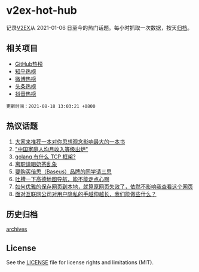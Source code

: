 # v2ex-hot-hub

 记录[V2EX](https://www.v2ex.com/)从 2021-01-06 日至今的热门话题。每小时抓取一次数据，按天[归档](archives)。
 
 ## 相关项目

- [GitHub热榜](https://github.com/snaildev/github-hot-hub)
- [知乎热榜](https://github.com/snaildev/zhihu-hot-hub)
- [微博热榜](https://github.com/snaildev/weibo-hot-hub)
- [头条热榜](https://github.com/snaildev/toutiao-hot-hub)
- [抖音热榜](https://github.com/snaildev/douyin-hot-hub)


 `更新时间：2021-08-18 13:03:21 +0800`

## 热议话题

1. [大家来推荐一本对你思想观念影响最大的一本书](https://www.v2ex.com/t/796289)
1. ["中国家庭人均月收入等级出炉"](https://www.v2ex.com/t/796337)
1. [golang 有什么 TCP 框架?](https://www.v2ex.com/t/796420)
1. [离职请喝奶茶乱象](https://www.v2ex.com/t/796321)
1. [要购买倍思（Baseus）品牌的同学请三思](https://www.v2ex.com/t/796338)
1. [吐槽一下高德地图导航，能不能走点心啊](https://www.v2ex.com/t/796476)
1. [如何优雅的保存网页到本地，就算原网页失效了，依然不影响我查看这个网页](https://www.v2ex.com/t/796366)
1. [面对互联网公司对用户隐私的手越伸越长，我们能做些什么？](https://www.v2ex.com/t/796421)

## 历史归档

[archives](archives)

## License

See the [LICENSE](LICENSE) file for license rights and limitations (MIT).
